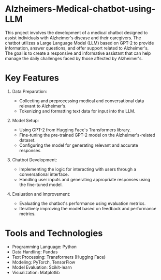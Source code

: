 # Alzheimers-Medical-chatbot-using-LLM

This project involves the development of a medical chatbot designed to assist individuals with Alzheimer's disease and their caregivers. The chatbot utilizes a Large Language Model (LLM) based on GPT-2 to provide information, answer questions, and offer support related to Alzheimer's. The goal is to create a responsive and informative assistant that can help manage the daily challenges faced by those affected by Alzheimer's.

# Key Features
1. Data Preparation:
	  - Collecting and preprocessing medical and conversational data relevant to Alzheimer's.
	  - Tokenizing and formatting text data for input into the LLM.

2. Model Setup:
	  - Using GPT-2 from Hugging Face's Transformers library.
	  - Fine-tuning the pre-trained GPT-2 model on the Alzheimer's-related dataset.
	  - Configuring the model for generating relevant and accurate responses.

3. Chatbot Development:
	  - Implementing the logic for interacting with users through a conversational interface.
	  - Handling user inputs and generating appropriate responses using the fine-tuned model.

4. Evaluation and Improvement:
	  - Evaluating the chatbot's performance using evaluation metrics.
	  - Iteratively improving the model based on feedback and performance metrics.

# Tools and Technologies
- Programming Language: Python
- Data Handling: Pandas
- Text Processing: Transformers (Hugging Face)
- Modeling: PyTorch, TensorFlow
- Model Evaluation: Scikit-learn
- Visualization: Matplotlib

